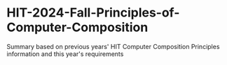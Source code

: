 # HIT-2024-Fall-Principles-of-Computer-Composition
Summary based on previous years' HIT Computer Composition Principles information and this year's requirements
